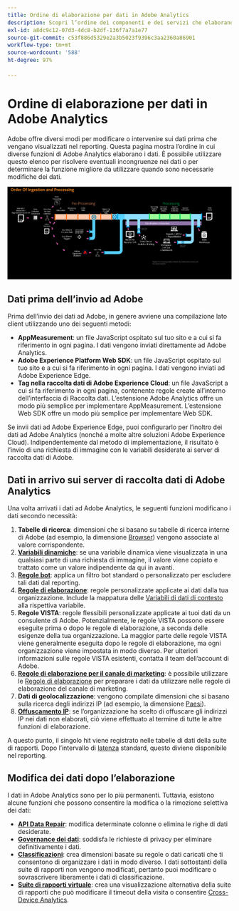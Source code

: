```yaml
---
title: Ordine di elaborazione per dati in Adobe Analytics
description: Scopri l’ordine dei componenti e dei servizi che elaborano i dati in Adobe Analytics.
exl-id: a8dc9c12-07d3-4dc8-b2df-136f7a7a1e77
source-git-commit: c53f886d5329e2a3b5023f9396c3aa2360a86901
workflow-type: tm+mt
source-wordcount: '588'
ht-degree: 97%

---
```


# Ordine di elaborazione per dati in Adobe Analytics

Adobe offre diversi modi per modificare o intervenire sui dati prima che vengano visualizzati nel reporting. Questa pagina mostra l’ordine in cui diverse funzioni di Adobe Analytics elaborano i dati. È possibile utilizzare questo elenco per risolvere eventuali incongruenze nei dati o per determinare la funzione migliore da utilizzare quando sono necessarie modifiche dei dati.

![Ordine di elaborazione](assets/processing-order.png)

## Dati prima dell’invio ad Adobe

Prima dell’invio dei dati ad Adobe, in genere avviene una compilazione lato client utilizzando uno dei seguenti metodi:

* **AppMeasurement**: un file JavaScript ospitato sul tuo sito e a cui si fa riferimento in ogni pagina. I dati vengono inviati direttamente ad Adobe Analytics.
* **Adobe Experience Platform Web SDK**: un file JavaScript ospitato sul tuo sito e a cui si fa riferimento in ogni pagina. I dati vengono inviati ad Adobe Experience Edge.
* **Tag nella raccolta dati di Adobe Experience Cloud**: un file JavaScript a cui si fa riferimento in ogni pagina, contenente regole create all’interno dell’interfaccia di Raccolta dati. L’estensione Adobe Analytics offre un modo più semplice per implementare AppMeasurement. L’estensione Web SDK offre un modo più semplice per implementare Web SDK.

Se invii dati ad Adobe Experience Edge, puoi configurarlo per l’inoltro dei dati ad Adobe Analytics (nonché a molte altre soluzioni Adobe Experience Cloud). Indipendentemente dal metodo di implementazione, il risultato è l’invio di una richiesta di immagine con le variabili desiderate ai server di raccolta dati di Adobe.

## Dati in arrivo sui server di raccolta dati di Adobe Analytics

Una volta arrivati i dati ad Adobe Analytics, le seguenti funzioni modificano i dati secondo necessità:

1. **Tabelle di ricerca**: dimensioni che si basano su tabelle di ricerca interne di Adobe (ad esempio, la dimensione [Browser](/help/components/dimensions/browser.md)) vengono associate al valore corrispondente.
2. [**Variabili dinamiche**](/help/implement/vars/page-vars/dynamic-variables.md): se una variabile dinamica viene visualizzata in una qualsiasi parte di una richiesta di immagine, il valore viene copiato e trattato come un valore indipendente da qui in avanti.
3. [**Regole bot**](/help/admin/admin/c-manage-report-suites/c-edit-report-suites/general/bot-removal/bot-rules.md): applica un filtro bot standard o personalizzato per escludere tali dati dal reporting.
4. [**Regole di elaborazione**](/help/admin/admin/c-manage-report-suites/c-edit-report-suites/general/c-processing-rules/processing-rules.md): regole personalizzate applicate ai dati dalla tua organizzazione. Include la mappatura delle [Variabili di dati di contesto](/help/implement/vars/page-vars/contextdata.md) alla rispettiva variabile.
5. **Regole VISTA**: regole flessibili personalizzate applicate ai tuoi dati da un consulente di Adobe. Potenzialmente, le regole VISTA possono essere eseguite prima o dopo le regole di elaborazione, a seconda delle esigenze della tua organizzazione. La maggior parte delle regole VISTA viene generalmente eseguita dopo le regole di elaborazione, ma ogni organizzazione viene impostata in modo diverso. Per ulteriori informazioni sulle regole VISTA esistenti, contatta il team dell’account di Adobe.
6. [**Regole di elaborazione per il canale di marketing**](/help/admin/admin/c-manage-report-suites/c-edit-report-suites/marketing-channels/c-rules.md): è possibile utilizzare le [Regole di elaborazione](/help/admin/admin/c-manage-report-suites/c-edit-report-suites/general/c-processing-rules/processing-rules.md) per preparare i dati da utilizzare nelle regole di elaborazione del canale di marketing.
7. **Dati di geolocalizzazione**: vengono compilate dimensioni che si basano sulla ricerca degli indirizzi IP (ad esempio, la dimensione [Paesi](/help/components/dimensions/countries.md)).
8. [**Offuscamento IP**](/help/admin/admin/c-manage-report-suites/c-edit-report-suites/general/general-acct-settings-admin.md): se l’organizzazione ha scelto di offuscare gli indirizzi IP nei dati non elaborati, ciò viene effettuato al termine di tutte le altre funzioni di elaborazione.

A questo punto, il singolo hit viene registrato nelle tabelle di dati della suite di rapporti. Dopo l’intervallo di [latenza](latency.md) standard, questo diviene disponibile nel reporting.

## Modifica dei dati dopo l’elaborazione

I dati in Adobe Analytics sono per lo più permanenti. Tuttavia, esistono alcune funzioni che possono consentire la modifica o la rimozione selettiva dei dati:

* [**API Data Repair**](https://developer.adobe.com/analytics-apis/docs/2.0/guides/endpoints/data-repair/): modifica determinate colonne o elimina le righe di dati desiderate.
* [**Governance dei dati**](/help/admin/admin/c-data-governance/an-gdpr-workflow.md): soddisfa le richieste di privacy per eliminare definitivamente i dati.
* [**Classificazioni**](/help/components/classifications/c-classifications.md): crea dimensioni basate su regole o dati caricati che ti consentono di organizzare i dati in modo diverso. I dati sottostanti della suite di rapporti non vengono modificati, pertanto puoi modificare o sovrascrivere liberamente i dati di classificazione.
* [**Suite di rapporti virtuale**](/help/components/vrs/vrs-about.md): crea una visualizzazione alternativa della suite di rapporti che può modificare il timeout della visita o consentire [Cross-Device Analytics](/help/components/cda/overview.md).
